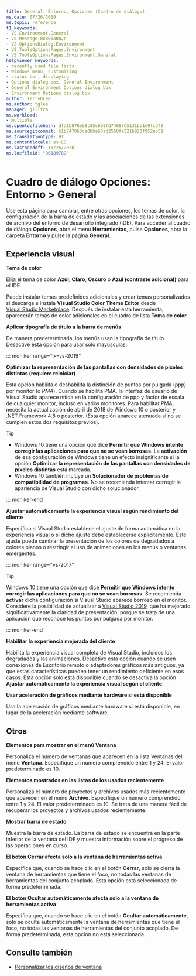 ```yaml
---
title: General, Entorno, Opciones (Cuadro de diálogo)
ms.date: 07/26/2019
ms.topic: reference
f1_keywords:
- VS.Environment.General
- VS.Message.0x800a002e
- VS.OptionsDialog.Environment
- VS.ToolsOptionsPages.Environment
- VS.ToolsOptionsPages.Environment.General
helpviewer_keywords:
- recently used file lists
- Windows menu, customizing
- status bar, displaying
- Options dialog box, General Environment
- General Environment Options dialog box
- Environment Options dialog box
author: TerryGLee
ms.author: tglee
manager: jillfra
ms.workload:
- multiple
ms.openlocfilehash: dfd1b876e58c05c668fd74087d5131bb1e9fcd40
ms.sourcegitcommit: b1b747063ce0bba63ad2558fa521b823f952ab51
ms.translationtype: HT
ms.contentlocale: es-ES
ms.lasthandoff: 11/26/2020
ms.locfileid: "96189789"
---
```

# <a name="options-dialog-box-environment--general"></a>Cuadro de diálogo Opciones: Entorno \> General

Use esta página para cambiar, entre otras opciones, los temas de color, la configuración de la barra de estado y las asociaciones de las extensiones de archivo del entorno de desarrollo integrado (IDE). Para acceder al cuadro de diálogo **Opciones**, abra el menú **Herramientas**, pulse **Opciones**, abra la carpeta **Entorno** y pulse la página **General**.

## <a name="visual-experience"></a>Experiencia visual

**Tema de color**

Elija el tema de color **Azul**, **Claro**, **Oscuro** o **Azul (contraste adicional)** para el IDE.

Puede instalar temas predefinidos adicionales y crear temas personalizados si descarga e instala **Visual Studio Color Theme Editor** desde [Visual Studio Marketplace](https://marketplace.visualstudio.com/items?itemName=VisualStudioPlatformTeam.VisualStudio2017ColorThemeEditor). Después de instalar esta herramienta, aparecerán temas de color adicionales en el cuadro de lista **Tema de color**.

**Aplicar tipografía de título a la barra de menús**

De manera predeterminada, los menús usan la tipografía de título. Desactive esta opción para usar solo mayúsculas.

::: moniker range=">=vs-2019"

**Optimizar la representación de las pantallas con densidades de píxeles distintas (requiere reiniciar)**

Esta opción habilita o deshabilita la distinción de puntos por pulgada (ppp) por monitor (o *PMA*). Cuando se habilita PMA, la interfaz de usuario de Visual Studio aparece nítida en la configuración de ppp y factor de escala de cualquier monitor, incluso en varios monitores. Para habilitar PMA, necesita la actualización de abril de 2018 de Windows 10 o posterior y .NET Framework 4.8 o posterior. (Esta opción aparece atenuada si no se cumplen estos dos requisitos previos).

> [!TIP]
> - Windows 10 tiene una opción que dice **Permitir que Windows intente corregir las aplicaciones para que no se vean borrosas**. La **activación** de esa configuración de Windows tiene un efecto insignificante si la opción **Optimizar la representación de las pantallas con densidades de píxeles distintas** está marcada.
> - Windows 10 también incluye un **Solucionador de problemas de compatibilidad de programas**. No se recomienda intentar corregir la apariencia de Visual Studio con dicho solucionador.

::: moniker-end

**Ajustar automáticamente la experiencia visual según rendimiento del cliente**

Especifica si Visual Studio establece el ajuste de forma automática en la experiencia visual o si dicho ajuste debe establecerse explícitamente. Este ajuste puede cambiar la presentación de los colores de degradados a colores planos o restringir el uso de animaciones en los menús o ventanas emergentes.

::: moniker range="vs-2017"

> [!TIP]
> Windows 10 tiene una opción que dice **Permitir que Windows intente corregir las aplicaciones para que no se vean borrosas**. Se recomienda **activar** dicha configuración si Visual Studio aparece borroso en el monitor. Considere la posibilidad de actualizar a [Visual Studio 2019](https://visualstudio.microsoft.com/downloads), que ha mejorado significativamente la claridad de presentación, porque se trata de una aplicación que reconoce los puntos por pulgada por monitor.

::: moniker-end

**Habilitar la experiencia mejorada del cliente**

Habilita la experiencia visual completa de Visual Studio, incluidos los degradados y las animaciones. Desactive esta opción cuando se usen conexiones de Escritorio remoto o adaptadores gráficos más antiguos, ya que estas características pueden tener un rendimiento deficiente en esos casos. Esta opción solo está disponible cuando se desactiva la opción **Ajustar automáticamente la experiencia visual según el cliente**.

**Usar aceleración de gráficos mediante hardware si está disponible**

Usa la aceleración de gráficos mediante hardware si está disponible, en lugar de la aceleración mediante software.

## <a name="other"></a>Otros

**Elementos para mostrar en el menú Ventana**

Personaliza el número de ventanas que aparecen en la lista Ventanas del menú **Ventana**. Especifique un número comprendido entre 1 y 24. El valor predeterminado es 10.

**Elementos mostrados en las listas de los usados recientemente**

Personaliza el número de proyectos y archivos usados más recientemente que aparecen en el menú **Archivo**. Especifique un número comprendido entre 1 y 24. El valor predeterminado es 10. Se trata de una manera fácil de recuperar los proyectos y archivos usados recientemente.

**Mostrar barra de estado**

Muestra la barra de estado. La barra de estado se encuentra en la parte inferior de la ventana del IDE y muestra información sobre el progreso de las operaciones en curso.

**El botón Cerrar afecta solo a la ventana de herramientas activa**

Especifica que, cuando se hace clic en el botón **Cerrar**, solo se cierra la ventana de herramientas que tiene el foco, no todas las ventanas de herramientas del conjunto acoplado. Esta opción está seleccionada de forma predeterminada.

**El botón Ocultar automáticamente afecta solo a la ventana de herramientas activa**

Especifica que, cuando se hace clic en el botón **Ocultar automáticamente**, solo se oculta automáticamente la ventana de herramientas que tiene el foco, no todas las ventanas de herramientas del conjunto acoplado. De forma predeterminada, esta opción no está seleccionada.

## <a name="see-also"></a>Consulte también

- [Personalizar los diseños de ventana](../../ide/customizing-window-layouts-in-visual-studio.md)
